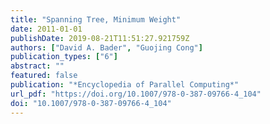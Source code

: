 ```yaml
---
title: "Spanning Tree, Minimum Weight"
date: 2011-01-01
publishDate: 2019-08-21T11:51:27.921759Z
authors: ["David A. Bader", "Guojing Cong"]
publication_types: ["6"]
abstract: ""
featured: false
publication: "*Encyclopedia of Parallel Computing*"
url_pdf: "https://doi.org/10.1007/978-0-387-09766-4_104"
doi: "10.1007/978-0-387-09766-4_104"
---
```


